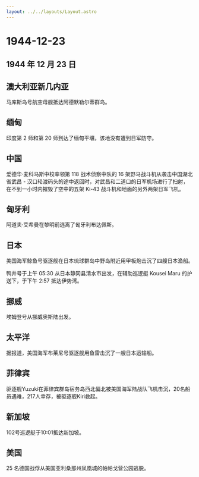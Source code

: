 ```yaml
---
layout: ../../layouts/Layout.astro
---
```


# 1944-12-23

## 1944 年 12 月 23 日

## 澳大利亚新几内亚

马库斯岛号航空母舰抵达阿德默勒尔蒂群岛。

## 缅甸

印度第 2 师和第 20 师到达了缅甸平壤，该地没有遭到日军防守。

## 中国

爱德华·麦科马斯中校率领第 118 战术侦察中队的 16
架野马战斗机从袭击中国湖北省武昌 -
汉口轮渡码头的途中返回时，对武昌和二道口的日军机场进行了扫射，在不到一小时内摧毁了空中的五架
Ki-43 战斗机和地面的另外两架日军飞机。

## 匈牙利

阿道夫·艾希曼在黎明前逃离了匈牙利布达佩斯。

## 日本

美国海军鲸鱼号驱逐舰在日本琉球群岛中野岛附近用甲板炮击沉了四艘日本渔船。

鸭井号于上午 05:30 从日本静冈县清水市出发，在辅助巡逻艇 Kousei Maru
的护送下，于下午 2:57 抵达伊势湾。

## 挪威

埃姆登号从挪威奥斯陆出发。

## 太平洋

据报道，美国海军布莱尼号驱逐舰用鱼雷击沉了一艘日本运输船。

## 菲律宾

驱逐舰Yuzuki在菲律宾群岛宿务岛西北偏北被美国海军陆战队飞机击沉，20名船员遇难，217人幸存，被驱逐舰Kiri救起。

## 新加坡

102号巡逻艇于10:01抵达新加坡。

## 美国

25 名德国战俘从美国亚利桑那州凤凰城的帕帕戈营公园逃脱。